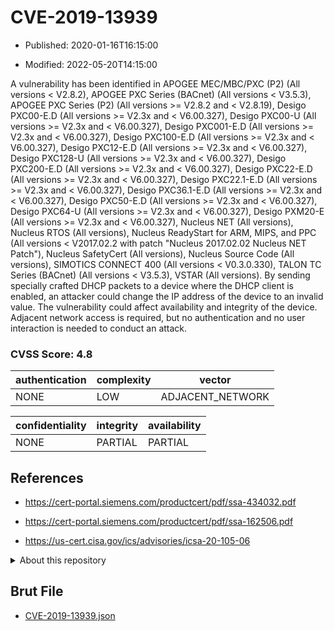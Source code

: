 # CVE-2019-13939

- Published: 2020-01-16T16:15:00

- Modified: 2022-05-20T14:15:00

A vulnerability has been identified in APOGEE MEC/MBC/PXC (P2) (All versions < V2.8.2), APOGEE PXC Series (BACnet) (All versions < V3.5.3), APOGEE PXC Series (P2) (All versions >= V2.8.2 and < V2.8.19), Desigo PXC00-E.D (All versions >= V2.3x and < V6.00.327), Desigo PXC00-U (All versions >= V2.3x and < V6.00.327), Desigo PXC001-E.D (All versions >= V2.3x and < V6.00.327), Desigo PXC100-E.D (All versions >= V2.3x and < V6.00.327), Desigo PXC12-E.D (All versions >= V2.3x and < V6.00.327), Desigo PXC128-U (All versions >= V2.3x and < V6.00.327), Desigo PXC200-E.D (All versions >= V2.3x and < V6.00.327), Desigo PXC22-E.D (All versions >= V2.3x and < V6.00.327), Desigo PXC22.1-E.D (All versions >= V2.3x and < V6.00.327), Desigo PXC36.1-E.D (All versions >= V2.3x and < V6.00.327), Desigo PXC50-E.D (All versions >= V2.3x and < V6.00.327), Desigo PXC64-U (All versions >= V2.3x and < V6.00.327), Desigo PXM20-E (All versions >= V2.3x and < V6.00.327), Nucleus NET (All versions), Nucleus RTOS (All versions), Nucleus ReadyStart for ARM, MIPS, and PPC (All versions < V2017.02.2 with patch "Nucleus 2017.02.02 Nucleus NET Patch"), Nucleus SafetyCert (All versions), Nucleus Source Code (All versions), SIMOTICS CONNECT 400 (All versions < V0.3.0.330), TALON TC Series (BACnet) (All versions < V3.5.3), VSTAR (All versions). By sending specially crafted DHCP packets to a device where the DHCP client is enabled, an attacker could change the IP address of the device to an invalid value. The vulnerability could affect availability and integrity of the device. Adjacent network access is required, but no authentication and no user interaction is needed to conduct an attack.

### CVSS Score: **4.8**

| authentication | complexity | vector |
| --- | --- | --- |
| NONE | LOW | ADJACENT_NETWORK |

| confidentiality | integrity | availability |
| --- | --- | --- |
| NONE | PARTIAL | PARTIAL |

## References

* https://cert-portal.siemens.com/productcert/pdf/ssa-434032.pdf

* https://cert-portal.siemens.com/productcert/pdf/ssa-162506.pdf

* https://us-cert.cisa.gov/ics/advisories/icsa-20-105-06

<details>
<summary>About this repository</summary> 

  This repository is part of the project [Live Hack CVE](https://github.com/Live-Hack-CVE). Main website can be found [www.live-hack.org](https://www.live-hack.org) 
  
  Made by [Sn0wAlice](https://github.com/Sn0wAlice) for the people that care about security and need to have a feed of the latest CVEs. Hope you enjoy it, don't forget to star the repo and follow me on [Twitter](https://twitter.com/Sn0wAlice) and [Github](https://github.com/Sn0wAlice). And that is my [personnal website](https://www.alice-snow.me/)

  - [Home Page](https://github.com/Live-Hack-CVE)
  - [Framework](https://github.com/Live-Hack-CVE/cve-framework)
  - [CVE database](https://github.com/Live-Hack-CVE/full_database)
  - [Changelog](https://github.com/Live-Hack-CVE/Changelog)
</details>

## Brut File

* [CVE-2019-13939.json](https://raw.githubusercontent.com/Live-Hack-CVE/full_database/main/cves/2019/CVE-2019-13939.json)

